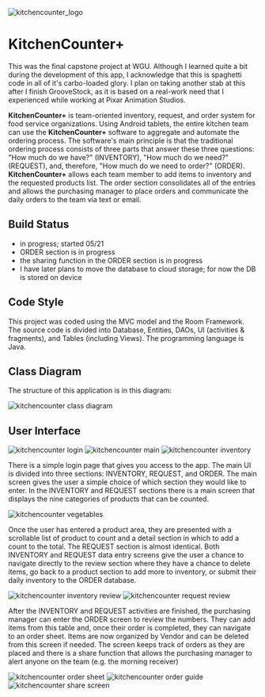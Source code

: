 
![kitchencounter_logo](images/kc+_logo.png) 
# KitchenCounter+
This was the final capstone project at WGU. Although I learned quite a bit during the 
development of this app, I acknowledge that this is spaghetti code in all of it's 
carbo-loaded glory. I plan on taking another stab at this after I finish GrooveStock,
as it is based on a real-work need that I experienced while working at Pixar Animation
Studios. 

**KitchenCounter+** is team-oriented inventory, request, and order system for food 
service organizations. Using Android tablets, the entire kitchen team can use 
the **KitchenCounter+** software to aggregate and automate the ordering process. 
The software's main principle is that the traditional ordering process consists of 
three parts that answer these three questions: "How much do we have?" (INVENTORY), 
"How much do we need?" (REQUEST), and, therefore, "How much do we need to order?" 
(ORDER). **KitchenCounter+** allows each team member to add items to inventory and 
the requested products list. The order section consolidates all of the entries and allows 
the purchasing manager to place orders and communicate the daily orders to the team via 
text or email.

## Build Status
- in progress; started 05/21
- ORDER section is in progress
- the sharing function in the ORDER section is in progress
- I have later plans to move the database to cloud storage; for now the DB is stored on device

## Code Style
This project was coded using the MVC model and the Room Framework. The 
source code is divided into Database, Entities, DAOs, UI (activities & fragments),
and Tables (including Views). The programming language is Java.

## Class Diagram
The structure of this application is in this diagram:

![kitchencounter class diagram](images/kc_classdiagram.png)

## User Interface
![kitchencounter login](images/kc_login.png)  ![kitchencounter main](images/kc_main.png)  ![kitchencounter inventory](images/kc_inventory.png)

There is a simple login page that gives you access to the app. The main UI is divided into 
three sections: INVENTORY, REQUEST, and ORDER. The main screen gives the user a simple choice
of which section they would like to enter. In the INVENTORY and REQUEST sections there is a 
main screen that displays the nine categories of products that can be counted. 

![kitchencounter vegetables](images/kc_vegetable.png)

Once the user has entered a product area, they are presented with a scrollable list of product
to count and a detail section in which to add a count to the total. The REQUEST section is
almost identical. Both INVENTORY and REQUEST data entry screens give the user a chance to 
navigate directly to the review section where they have a chance to delete items, go back to a 
product section to add more to inventory, or submit their daily inventory to the ORDER database.

![kitchencounter inventory review](images/kc_inv_review.png) ![kitchencounter request review](images/kc_req_review.png)

After the INVENTORY and REQUEST activities are finished, the purchasing manager can enter the ORDER 
screen to review the numbers. They can add items from this table and, once their order is completed,
they can navigate to an order sheet. Items are now organized by Vendor and can be deleted from this screen 
if needed. The screen keeps track of orders as they are placed and there is a share function that
allows the purchasing manager to alert anyone on the team (e.g. the morning receiver)

![kitchencounter order sheet](images/kc_order.png) ![kitchencounter order guide](images/kc_ordersheet.png) ![kitchencounter share screen](images/kc_share.png)






